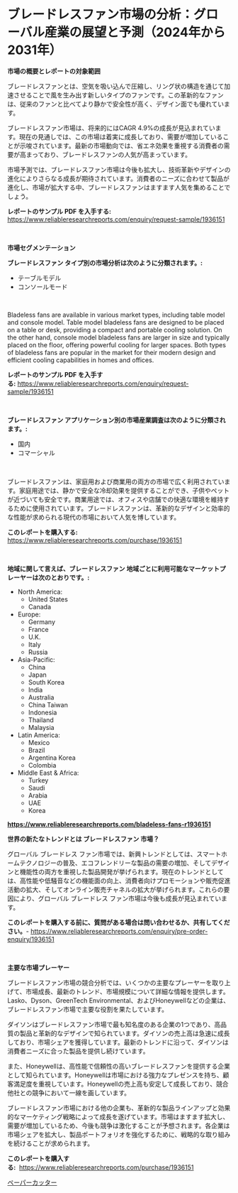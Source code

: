 <p><h1>ブレードレスファン市場の分析：グローバル産業の展望と予測（2024年から2031年）</h1></p><p><strong>市場の概要とレポートの対象範囲</strong></p>
<p><p>ブレードレスファンとは、空気を吸い込んで圧縮し、リング状の構造を通じて加速させることで風を生み出す新しいタイプのファンです。この革新的なファンは、従来のファンと比べてより静かで安全性が高く、デザイン面でも優れています。</p><p>ブレードレスファン市場は、将来的にはCAGR 4.9%の成長が見込まれています。現在の見通しでは、この市場は着実に成長しており、需要が増加していることが示唆されています。最新の市場動向では、省エネ効果を重視する消費者の需要が高まっており、ブレードレスファンの人気が高まっています。</p><p>市場予測では、ブレードレスファン市場は今後も拡大し、技術革新やデザインの進化によりさらなる成長が期待されています。消費者のニーズに合わせて製品が進化し、市場が拡大する中、ブレードレスファンはますます人気を集めることでしょう。</p></p>
<p><strong>レポートのサンプル PDF を入手する:</strong> <a href="https://www.reliableresearchreports.com/enquiry/request-sample/1936151">https://www.reliableresearchreports.com/enquiry/request-sample/1936151</a></p>
<p>&nbsp;</p>
<p><strong>市場セグメンテーション</strong></p>
<p><strong>ブレードレスファン タイプ別の市場分析は次のように分類されます。:</strong></p>
<p><ul><li>テーブルモデル</li><li>コンソールモード</li></ul></p>
<p>&nbsp;</p>
<p><p>Bladeless fans are available in various market types, including table model and console model. Table model bladeless fans are designed to be placed on a table or desk, providing a compact and portable cooling solution. On the other hand, console model bladeless fans are larger in size and typically placed on the floor, offering powerful cooling for larger spaces. Both types of bladeless fans are popular in the market for their modern design and efficient cooling capabilities in homes and offices.</p></p>
<p><strong>レポートのサンプル PDF を入手する:</strong>&nbsp;<a href="https://www.reliableresearchreports.com/enquiry/request-sample/1936151">https://www.reliableresearchreports.com/enquiry/request-sample/1936151</a></p>
<p>&nbsp;</p>
<p><strong> ブレードレスファン アプリケーション別の市場産業調査は次のように分類されます。:</strong></p>
<p><ul><li>国内</li><li>コマーシャル</li></ul></p>
<p>&nbsp;</p>
<p><p>ブレードレスファンは、家庭用および商業用の両方の市場で広く利用されています。家庭用途では、静かで安全な冷却効果を提供することができ、子供やペットが近づいても安全です。商業用途では、オフィスや店舗での快適な環境を維持するために使用されています。ブレードレスファンは、革新的なデザインと効率的な性能が求められる現代の市場において人気を博しています。</p></p>
<p><strong>このレポートを購入する:</strong>&nbsp; <a href="https://www.reliableresearchreports.com/purchase/1936151">https://www.reliableresearchreports.com/purchase/1936151</a></p>
<p>&nbsp;</p>
<p><strong>地域に関して言えば、ブレードレスファン 地域ごとに利用可能なマーケットプレーヤーは次のとおりです。:</strong></p>
<p><ul>
    <li>
        North America:
        <ul>
            <li>United States</li>
            <li>Canada</li>
        </ul>
    </li>
    <li>
        Europe:
        <ul>
            <li>Germany</li>
            <li>France</li>
            <li>U.K.</li>
            <li>Italy</li>
            <li>Russia</li>
        </ul>
    </li>
    <li>
        Asia-Pacific:
        <ul>
            <li>China</li>
            <li>Japan</li>
            <li>South Korea</li>
            <li>India</li>
            <li>Australia</li>
            <li>China Taiwan</li>
            <li>Indonesia</li>
            <li>Thailand</li>
            <li>Malaysia</li>
        </ul>
    </li>
    <li>
        Latin America:
        <ul>
            <li>Mexico</li>
            <li>Brazil</li>
            <li>Argentina Korea</li>
            <li>Colombia</li>
        </ul>
    </li>
    <li>
        Middle East & Africa:
        <ul>
            <li>Turkey</li>
            <li>Saudi</li>
            <li>Arabia</li>
            <li>UAE</li>
            <li>Korea</li>
        </ul>
    </li>
    </ul></p>
<p><strong><a href="https://www.reliableresearchreports.com/bladeless-fans-r1936151">https://www.reliableresearchreports.com/bladeless-fans-r1936151</a></strong>&nbsp;</p>
<p><strong>世界の新たなトレンドとは ブレードレスファン 市場？</strong></p>
<p><p>グローバル ブレードレス ファン市場では、新興トレンドとしては、スマートホームテクノロジーの普及、エコフレンドリーな製品の需要の増加、そしてデザインと機能性の両方を重視した製品開発が挙げられます。現在のトレンドとしては、高性能や低騒音などの機能面の向上、消費者向けプロモーションや販売促進活動の拡大、そしてオンライン販売チャネルの拡大が挙げられます。これらの要因により、グローバル ブレードレス ファン市場は今後も成長が見込まれています。</p></p>
<p><strong>このレポートを購入する前に、質問がある場合は問い合わせるか、共有してください。</strong>- <a href="https://www.reliableresearchreports.com/enquiry/pre-order-enquiry/1936151">https://www.reliableresearchreports.com/enquiry/pre-order-enquiry/1936151</a></p>
<p>&nbsp;</p>
<p><strong>主要な市場プレーヤー</strong></p>
<p><p>ブレードレスファン市場の競合分析では、いくつかの主要なプレーヤーを取り上げて、市場成長、最新のトレンド、市場規模について詳細な情報を提供します。Lasko、Dyson、GreenTech Environmental、およびHoneywellなどの企業は、ブレードレスファン市場で主要な役割を果たしています。</p><p>ダイソンはブレードレスファン市場で最も知名度のある企業の1つであり、高品質の製品と革新的なデザインで知られています。ダイソンの売上高は急速に成長しており、市場シェアを獲得しています。最新のトレンドに沿って、ダイソンは消費者ニーズに合った製品を提供し続けています。</p><p>また、Honeywellは、高性能で信頼性の高いブレードレスファンを提供する企業として知られています。Honeywellは市場における強力なプレゼンスを持ち、顧客満足度を重視しています。Honeywellの売上高も安定して成長しており、競合他社との競争において一線を画しています。</p><p>ブレードレスファン市場における他の企業も、革新的な製品ラインアップと効果的なマーケティング戦略によって成長を遂げています。市場はますます拡大し、需要が増加しているため、今後も競争は激化することが予想されます。各企業は市場シェアを拡大し、製品ポートフォリオを強化するために、戦略的な取り組みを続けることが求められます。</p></p>
<p><strong>このレポートを購入する:</strong>&nbsp;&nbsp;<a href="https://www.reliableresearchreports.com/purchase/1936151">https://www.reliableresearchreports.com/purchase/1936151</a></p>
<p><p><a href="https://github.com/nemesis2824/Market-Research-Report-List-1/blob/main/445653828085.md">ペーパーカッター</a></p></p>